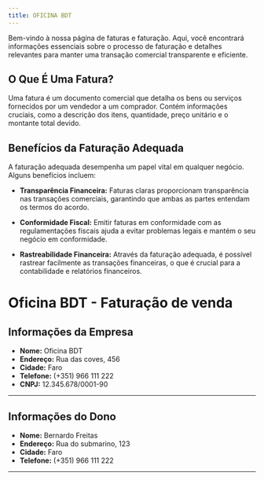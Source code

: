 ```yaml
---
title: OFICINA BDT
---
```


Bem-vindo à nossa página de faturas e faturação. Aqui, você encontrará informações essenciais sobre o processo de faturação e detalhes relevantes para manter uma transação comercial transparente e eficiente.

## O Que É Uma Fatura?

Uma fatura é um documento comercial que detalha os bens ou serviços fornecidos por um vendedor a um comprador. Contém informações cruciais, como a descrição dos itens, quantidade, preço unitário e o montante total devido.

## Benefícios da Faturação Adequada

A faturação adequada desempenha um papel vital em qualquer negócio. Alguns benefícios incluem:

- **Transparência Financeira:** Faturas claras proporcionam transparência nas transações comerciais, garantindo que ambas as partes entendam os termos do acordo.

- **Conformidade Fiscal:** Emitir faturas em conformidade com as regulamentações fiscais ajuda a evitar problemas legais e mantém o seu negócio em conformidade.

- **Rastreabilidade Financeira:** Através da faturação adequada, é possível rastrear facilmente as transações financeiras, o que é crucial para a contabilidade e relatórios financeiros.

# Oficina BDT - Faturação de venda

## Informações da Empresa
- **Nome:** Oficina BDT
- **Endereço:** Rua das coves, 456
- **Cidade:** Faro
- **Telefone:** (+351) 966 111 222
- **CNPJ:** 12.345.678/0001-90

---

## Informações do Dono
- **Nome:** Bernardo Freitas
- **Endereço:** Rua do submarino, 123
- **Cidade:** Faro
- **Telefone:** (+351) 966 111 222

---

